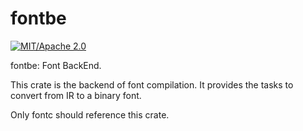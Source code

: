 # fontbe

[![MIT/Apache 2.0](https://img.shields.io/badge/license-MIT%2FApache-blue.svg)](#license)

fontbe: Font BackEnd.

This crate is the backend of font compilation. It provides the tasks to convert from IR to a binary font.

Only fontc should reference this crate.
